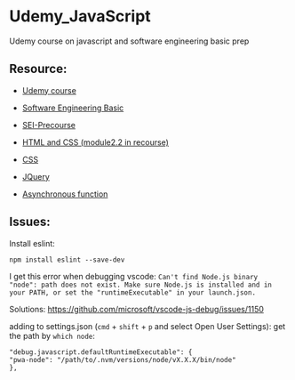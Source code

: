 # Udemy_JavaScript
Udemy course on javascript and software engineering basic prep

## Resource:

- [Udemy course](https://www.udemy.com/course/beginning-javascript/)

- [Software Engineering Basic](https://learn-2.galvanize.com/cohorts/888)

- [SEI-Precourse](https://learn-2.galvanize.com/cohorts/3943)

- [HTML and CSS (module2.2 in recourse)](https://learn.shayhowe.com/html-css/)

- [CSS](https://developer.mozilla.org/en-US/docs/Learn/CSS/First_steps)

- [JQuery](https://learn.jquery.com/about-jquery/how-jquery-works/)

- [Asynchronous function](https://www.builder.io/blog/visualizing-nodejs-close-queue)

## Issues:

Install eslint:

`npm install eslint --save-dev`

I get this error when debugging vscode:
`Can't find Node.js binary "node": path does not exist. Make sure Node.js is installed and in your PATH, or set the "runtimeExecutable" in your launch.json.`

Solutions: https://github.com/microsoft/vscode-js-debug/issues/1150

adding to settings.json (`cmd` + `shift` + `p` and select Open User Settings):
get the path by `which node`:
```
"debug.javascript.defaultRuntimeExecutable": {
"pwa-node": "/path/to/.nvm/versions/node/vX.X.X/bin/node"
},
```

